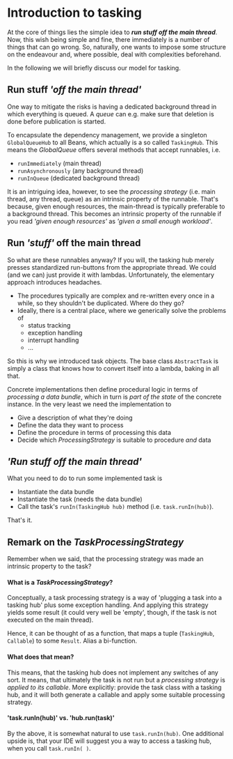 # Introduction to tasking
At the core of things lies the simple idea to ***run stuff off the main thread***.
Now, this wish being simple and fine, there immediately is a number of things that can go wrong.
So, naturally, one wants to impose some structure on the endeavour and, where possible, deal with complexities beforehand.

In the following we will briefly discuss our model for tasking.

## Run stuff *'off the main thread'*

One way to mitigate the risks is having a dedicated background thread in which everything is queued.
A *queue* can e.g. make sure that deletion is done before publication is started.

To encapsulate the dependency management, we provide a singleton <code>GlobalQueueHub</code> to all Beans, which actually is a so called <code>TaskingHub</code>.
This means the *GlobalQueue* offers several methods that accept runnables, i.e.
* <code>runImmediately</code> (main thread)
* <code>runAsynchronously</code> (any background thread)
* <code>runInQueue</code> (dedicated background thread)

It is an intriguing idea, however, to see the *processing strategy* (i.e. main thread, any thread, queue) as an intrinsic property of the runnable.
That's because, given enough resources, the main-thread is typically preferable to a background thread.
This becomes an intrinsic property of the runnable if you read *'given enough resources'* as *'given a small enough workload'*.

## Run *'stuff'* off the main thread

So what are these runnables anyway?
If you will, the tasking hub merely presses standardized run-buttons from the appropriate thread.
We could (and we can) just provide it with lambdas.
Unfortunately, the elementary approach introduces headaches.
* The procedures typically are complex and re-written every once in a while, so they shouldn't be duplicated. Where do they go?
* Ideally, there is a central place, where we generically solve the problems of
    * status tracking
    * exception handling
    * interrupt handling
    * ...

So this is why we introduced task objects.
The base class <code>AbstractTask</code> is simply a class that knows how to convert itself into a lambda, baking in all that.

Concrete implementations then define procedural logic in terms of *processing a data bundle*, which in turn is *part of the state* of the concrete instance.
In the very least we need the implementation to
* Give a description of what they're doing
* Define the data they want to process
* Define the procedure in terms of processing this data
* Decide which *ProcessingStrategy* is suitable to procedure *and* data

## *'Run stuff off the main thread'*

What you need to do to run some implemented task is
* Instantiate the data bundle
* Instantiate the task (needs the data bundle)
* Call the task's <code>runIn(TaskingHub hub)</code> method (i.e. <code>task.runIn(hub)</code>).

That's it.

## Remark on the *TaskProcessingStrategy*

Remember when we said, that the processing strategy was made an intrinsic property to the task?

#### What is a *TaskProcessingStrategy*?

Conceptually, a task processing strategy is a way of 'plugging a task into a tasking hub' plus some exception handling.
And applying this strategy yields some result (it could very well be 'empty', though, if the task is not executed on the main thread).

Hence, it can be thought of as a function, that maps a tuple (<code>TaskingHub</code>, <code>Callable</code>) to some <code>Result</code>.
Alias a bi-function.

#### What does that mean?

This means, that the tasking hub does not implement any switches of any sort.
It means, that ultimately the task is not run but a *processing strategy* is *applied to its callable*.
More explicitly: provide the task class with a tasking hub, and it will both generate a callable and apply some suitable processing strategy.

#### 'task.runIn(hub)' vs. 'hub.run(task)'
By the above, it is somewhat natural to use <code>task.runIn(hub)</code>.
One additional upside is, that your IDE will suggest you a way to access a tasking hub, when you call <code>task.runIn( )</code>.
